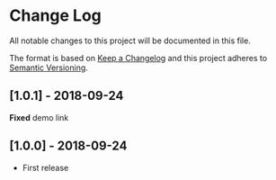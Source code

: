 # Change Log
All notable changes to this project will be documented in this file.

The format is based on [Keep a Changelog](http://keepachangelog.com/)
and this project adheres to [Semantic Versioning](http://semver.org/).

## [1.0.1] - 2018-09-24
**Fixed** demo link

## [1.0.0] - 2018-09-24
- First release
